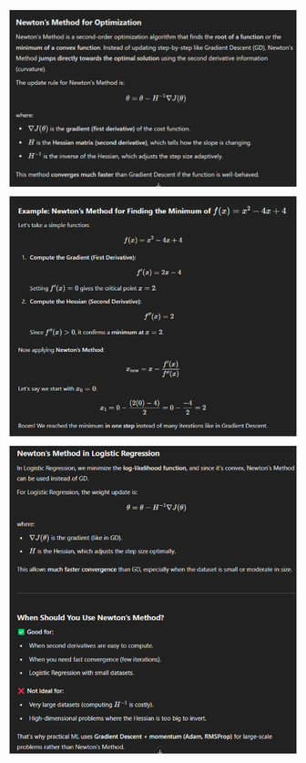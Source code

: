 ![](/images/image_2025-03-27_213626381.png)

![](/images/image_2025-03-27_213719722.png)

![](/images/image_2025-03-27_213811596.png)
